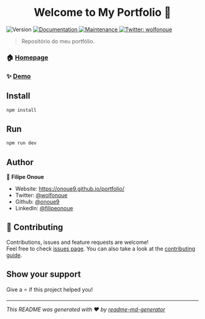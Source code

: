<h1 align="center">Welcome to My Portfolio 👋</h1>
<p>
  <img alt="Version" src="https://img.shields.io/badge/version-1.0.0-blue.svg?cacheSeconds=2592000" />
  <a href="https://github.com/onoue9/portfolio#readme" target="_blank">
    <img alt="Documentation" src="https://img.shields.io/badge/documentation-yes-brightgreen.svg" />
  </a>
  <a href="https://github.com/onoue9/portfolio/graphs/commit-activity" target="_blank">
    <img alt="Maintenance" src="https://img.shields.io/badge/Maintained%3F-yes-green.svg" />
  </a>
  <a href="https://twitter.com/wolfonoue" target="_blank">
    <img alt="Twitter: wolfonoue" src="https://img.shields.io/twitter/follow/wolfonoue.svg?style=social" />
  </a>
</p>

> Repositório do meu portfólio.

### 🏠 [Homepage](https://onoue9.github.io/portfolio/)

### ✨ [Demo](https://onoue9.github.io/portfolio/)

## Install

```sh
npm install
```

## Run
```sh
npm run dev
```

## Author

👤 **Filipe Onoue**

* Website: https://onoue9.github.io/portfolio/
* Twitter: [@wolfonoue](https://twitter.com/wolfonoue)
* Github: [@onoue9](https://github.com/onoue9)
* LinkedIn: [@filipeonoue](https://linkedin.com/in/filipeonoue)

## 🤝 Contributing

Contributions, issues and feature requests are welcome!<br />Feel free to check [issues page](https://github.com/onoue9/portfolio/issues). You can also take a look at the [contributing guide](https://github.com/onoue9/portfolio/blob/master/CONTRIBUTING.md).

## Show your support

Give a ⭐️ if this project helped you!

***
_This README was generated with ❤️ by [readme-md-generator](https://github.com/kefranabg/readme-md-generator)_
